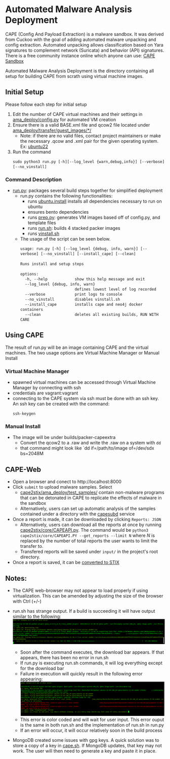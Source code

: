 # Automated Malware Analysis Deployment

CAPE (Config And Payload Extraction) is a malware sandbox. It was derived from Cuckoo with the goal of adding automated malware unpacking and config extraction. Automated unpacking allows classification based on Yara signatures to complement network (Suricata) and behavior (API) signatures.
There is a free community instance online which anyone can use: [CAPE Sandbox](https://capesandbox.com)

Automated Malware Analysis Deployment is the directory containing all setup for building CAPE from scrath using virtual machine images.

## Initial Setup

Please follow each step for initial setup
1. Edit the number of CAPE virtual machines and their settings in [ama_deploy/config.py](../ama_deploy/config.py) for automated VM creation
2. Ensure there is a valid BASE.xml file and qcow2 file located under [ama_deploy/transfer/guest_images/*/](..ama_deploy/transfer/guest_images/)
   - Note: if there are no valid files, contact project maintainers or make the necessary .qcow and .xml pair for the given operating system. Ex: [ubuntu22](https://blog.programster.org/create-ubuntu-22-kvm-guest-from-cloud-image)
3. Run the command
   ```
   sudo python3 run.py [-h][--log_level {warn,debug,info}] [--verbose] [--no_vinstall]
   ```

### Command Description

- [run.py](../ama_deploy/run.py): packages several build steps together for simplified deployment
  - run.py contains the following functionalities:
    - runs [ubuntu.install](../ama_deploy/ubuntu.install) installs all dependencies necessary to run on ubuntu
    - ensures bento dependencies
    - runs [prep.py](../ama_deploy/prep.py): generates VM images based off of config.py, and template files
    - runs [run.sh](../ama_deploy/run.sh): builds 4 stacked packer images
    - runs [vinstall.sh](../ama_deploy/vinstall.sh)
  - The usage of the script can be seen below.
    ```
    usage: run.py [-h] [--log_level {debug, info, warn}] [--verbose] [--no_vinstall] [--install_cape] [--clean]

    Runs install and setup steps

    options:
      -h, --help            show this help message and exit
      --log_level {debug, info, warn}
                            defines lowest level of log recorded
      --verbose             print logs to console
      --no_vinstall         disables vinstall.sh
      --install_cape        installs cape and neo4j docker containers
      --clean               deletes all existing builds, RUN WITH CARE
    ```

## Using CAPE
The result of run.py will be an image containing CAPE and the virtual machines. The two usage options are Virtual Machine Manager or Manual Install 

### Virtual Machine Manager

- spawned virtual machines can be accessed through Virtual Machine Manager by connecting with ssh
- credentials are vagrant:vagrant
- connecting to the CAPE system via ssh must be done with an ssh key. An ssh key can be created with the command:
  ```
  ssh-keygen
  ```

### Manual Install
- The image will be under builds/packer-capeextra
	- Convert the qcow2 to a .raw and write the .raw on a system with `dd`
	- that command might look like `dd if=/path/to/image of=/dev/sdx bs=2048M

## CAPE-Web
- Open a browser and conect to http://localhost:8000
- Click `submit` to upload malware samples. Select 
  - [cape2stix/ama_deploy/test_samples/](../cape2stix/ama_deploy/test_samples/) contain non-malware programs that can be detonated in CAPE to replicate the effects of malware in the sandbox
  - Alternatively, users can set up automatic analysis of the samples contained under a directory with the [capesubd](capesubd.md) service
- Once a report is made, it can be downloaded by clicking `Reports: JSON` 
  - Alternatively, users can download all the reports at once by running [cape2stix/core/CAPEAPI.py](../cape2stix/core/CAPEAPI.py). The command would be `python3 cape2stix/core/CAPEAPI.PY --get_reports --limit N` where *N* is replaced by the number of total reports the user wants to limit the transfer to.
  - Transfered reports will be saved under `input/` in the project's root directory.
- Once a report is saved, it can be [converted to STIX](./README.md#cape2stix-1) 

## Notes:
- The CAPE web-browser may not appear to load properly if using virtualization. This can be amended by adjusting the size of the browser with Ctrl (+/-)

- run.sh has strange output. If a build is succeeding it will have output similar to the following:
  ![](./img/run_success.png)
  - Soon after the command executes, the download bar appears. If that appears, there has been no error in run.sh
  - If run.py is executing run.sh commands, it will log everything except for the download bar    
  - Failure in execution will quickly result in the following error appearing:
    ![](./img/run_error.png)
  - This error is color coded and will wait for user input. This error ouput is the same in both run.sh and the implementation of run.sh in run.py
  - If an error will occur, it will occur relatively soon in the build process

- MongoDB created some issues with gpg keys. A quick solution was to store a copy of a key in [cape.sh](../ama_deploy/bash_scripts/cape.sh). If MongoDB updates, that key may not work. The user will then need to generate a key and paste it in place.

